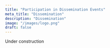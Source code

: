 ```yaml
---
title: "Participation in Dissemination Events"
meta_title: "Dissemination"
description: "Dissemination"
image: "/images/logo.png"
draft: false
---
```

Under construction 
